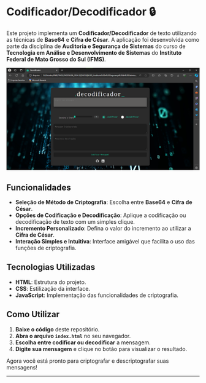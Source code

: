 # Codificador/Decodificador 🔒

Este projeto implementa um **Codificador/Decodificador** de texto utilizando as técnicas de **Base64** e **Cifra de César**. A aplicação foi desenvolvida como parte da disciplina de **Auditoria e Segurança de Sistemas** do curso de **Tecnologia em Análise e Desenvolvimento de Sistemas** do **Instituto Federal de Mato Grosso do Sul (IFMS)**.

![Demonstração da Aplicação](./assets/demo.png)

## Funcionalidades

- **Seleção de Método de Criptografia**: Escolha entre **Base64** e **Cifra de César**.
- **Opções de Codificação e Decodificação**: Aplique a codificação ou decodificação de texto com um simples clique.
- **Incremento Personalizado**: Defina o valor do incremento ao utilizar a **Cifra de César**.
- **Interação Simples e Intuitiva**: Interface amigável que facilita o uso das funções de criptografia.

## Tecnologias Utilizadas

- **HTML**: Estrutura do projeto.
- **CSS**: Estilização da interface.
- **JavaScript**: Implementação das funcionalidades de criptografia.

## Como Utilizar

1. **Baixe o código** deste repositório.
2. **Abra o arquivo `index.html`** no seu navegador.
3. **Escolha entre codificar ou decodificar** a mensagem.
4. **Digite sua mensagem** e clique no botão para visualizar o resultado.

Agora você está pronto para criptografar e descriptografar suas mensagens!

---
